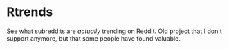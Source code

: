 # Rtrends

See what subreddits are *actually* trending on Reddit. Old project that I don't support anymore, but that some people have found valuable.